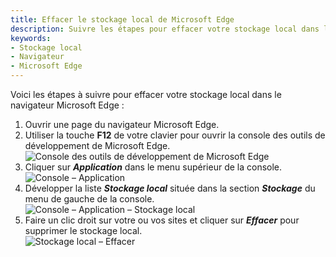 ```yaml
---
title: Effacer le stockage local de Microsoft Edge
description: Suivre les étapes pour effacer votre stockage local dans le navigateur Microsoft Edge.
keywords:
- Stockage local
- Navigateur
- Microsoft Edge
---
```

Voici les étapes à suivre pour effacer votre stockage local dans le navigateur Microsoft Edge :  

1. Ouvrir une page du navigateur Microsoft Edge.  
1. Utiliser la touche **F12** de votre clavier pour ouvrir la console des outils de développement de Microsoft Edge.  
![Console des outils de développement de Microsoft Edge](/img/fr/kb/KB2058.png) 
1. Cliquer sur ***Application*** dans le menu supérieur de la console.  
![Console – Application](/img/fr/kb/KB2059.png) 
1. Développer la liste ***Stockage local*** située dans la section ***Stockage*** du menu de gauche de la console.  
![Console – Application – Stockage local](/img/fr/kb/KB2060.png) 
1. Faire un clic droit sur votre ou vos sites et cliquer sur ***Effacer*** pour supprimer le stockage local.  
![Stockage local – Effacer](/img/fr/kb/KB2061.png) 

